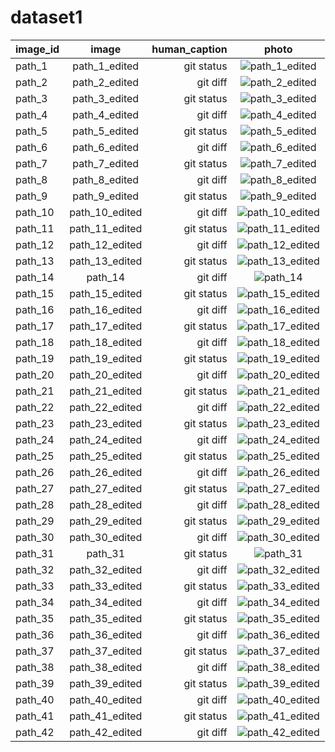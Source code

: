 # dataset1

| image_id | image | human_caption | photo |
| :---         |       :---:        |          ---: |     :---:      |
| path_1       | path_1_edited      | git status    | ![path_1_edited](https://github.com/user-attachments/assets/8297d5d4-5c6a-44c1-a9a3-8b6084d973ba) |
| path_2       | path_2_edited      | git diff      | ![path_2_edited](https://github.com/user-attachments/assets/dc671039-8595-49be-894c-15a1c883b168) |
| path_3       | path_3_edited      | git status    | ![path_3_edited](https://github.com/user-attachments/assets/ab15e340-a058-451d-a10c-c7bdb6674f57)|
| path_4       | path_4_edited      | git diff      | ![path_4_edited](https://github.com/user-attachments/assets/b047759f-2c1a-449d-84db-f3f01066e9f7)|
| path_5       | path_5_edited      | git status    | ![path_5_edited](https://github.com/user-attachments/assets/062c9e1c-5233-4af0-b455-d7f5f248022e)|
| path_6       | path_6_edited      | git diff      | ![path_6_edited](https://github.com/user-attachments/assets/b78b59f5-93d7-45e5-a73c-4b758e4a1fc3) |
| path_7       | path_7_edited      | git status    | ![path_7_edited](https://github.com/user-attachments/assets/4bd85bf5-3c5f-4667-ae41-67cf6adca056) |
| path_8       | path_8_edited      | git diff      | ![path_8_edited](https://github.com/user-attachments/assets/d89b89fb-58e6-49d0-8535-bb1ca24ea0f7) |
| path_9       | path_9_edited      | git status    | ![path_9_edited](https://github.com/user-attachments/assets/ed1e83e0-095e-4fcf-9aad-1416328145ca) |
| path_10      | path_10_edited     | git diff      | ![path_10_edited](https://github.com/user-attachments/assets/90adcf7f-c26f-46e5-b5ed-6a3091c46049) |
| path_11      | path_11_edited     | git status    | ![path_11_edited](https://github.com/user-attachments/assets/3f51eb8d-ca0c-4225-a773-9ddbb7ac9ccb) |
| path_12      | path_12_edited     | git diff      | ![path_12_edited](https://github.com/user-attachments/assets/2e3f5e4f-9737-43c8-8c37-d0de21cf3b7f) |
| path_13      | path_13_edited     | git status    | ![path_13_edited](https://github.com/user-attachments/assets/419ef16b-4cbe-4467-a850-b3d8e03fdb4e) |
| path_14      | path_14            | git diff      | ![path_14](https://github.com/user-attachments/assets/0e3a9ad6-3f74-4a1d-a866-64b224bde2d6) |
| path_15      | path_15_edited     | git status    | ![path_15_edited](https://github.com/user-attachments/assets/96bbcc82-55eb-427f-9f14-bbe16c6351e0) |
| path_16      | path_16_edited     | git diff      | ![path_16_edited](https://github.com/user-attachments/assets/b5827a51-d4a6-4d8a-b05c-c9b41b39d24d) |
| path_17      | path_17_edited     | git status    | ![path_17_edited](https://github.com/user-attachments/assets/f8de4ddb-dea6-42ce-81b4-43d7f0d03888) |
| path_18      | path_18_edited     | git diff      | ![path_18_edited](https://github.com/user-attachments/assets/57e4c34f-8b13-4f22-a1f2-93e22b44e6e0) |
| path_19      | path_19_edited     | git status    | ![path_19_edited](https://github.com/user-attachments/assets/e261a9b3-54ea-49b6-8f95-424f82a8ffea) |
| path_20      | path_20_edited     | git diff      | ![path_20_edited](https://github.com/user-attachments/assets/4ed9c5d8-c716-4f72-9fd3-c4d55af41328) |
| path_21      | path_21_edited     | git status    | ![path_21_edited](https://github.com/user-attachments/assets/e23d0f69-7fae-4aa2-a04d-1d45b9254150) |
| path_22      | path_22_edited     | git diff      | ![path_22_edited](https://github.com/user-attachments/assets/76bb8d2a-f367-4cb7-947f-6f8ac9c78239) |
| path_23      | path_23_edited     | git status    | ![path_23_edited](https://github.com/user-attachments/assets/0720ed21-3bf7-4d63-9f7e-d47b0ea64ff1) |
| path_24      | path_24_edited     | git diff      | ![path_24_edited](https://github.com/user-attachments/assets/5d3c9a5d-b1a7-4a33-bc96-633a6d0b2e9f) |
| path_25      | path_25_edited     | git status    | ![path_25_edited](https://github.com/user-attachments/assets/41c7fb51-9cf4-419c-bf15-a7129bf9281b) |
| path_26      | path_26_edited     | git diff      | ![path_26_edited](https://github.com/user-attachments/assets/2d8143de-3442-449a-9ef7-5557d94a9900) |
| path_27      | path_27_edited     | git status    | ![path_27_edited](https://github.com/user-attachments/assets/02f455e6-116c-4cfb-bd2b-4ba7e010e006) |
| path_28      | path_28_edited     | git diff      | ![path_28_edited](https://github.com/user-attachments/assets/ccda3a78-001c-4000-8266-1e859a6e1c65) |
| path_29      | path_29_edited     | git status    | ![path_29_edited](https://github.com/user-attachments/assets/2f8cc342-c55a-4673-a58e-dc5dda80ab32) |
| path_30      | path_30_edited     | git diff      | ![path_30_edited](https://github.com/user-attachments/assets/270cee91-8b5a-46f4-968c-01b018e5c510) |
| path_31      | path_31            | git status    | ![path_31](https://github.com/user-attachments/assets/9bfd3e50-20f4-4642-bbdf-58ee8801f708) |
| path_32      | path_32_edited     | git diff      | ![path_32_edited](https://github.com/user-attachments/assets/b26f8337-a251-4bfe-9a1d-0256bf3c13f8) |
| path_33      | path_33_edited     | git status    | ![path_33_edited](https://github.com/user-attachments/assets/e8eccfe0-1fac-44a2-8d98-56a39a8e417a) |
| path_34      | path_34_edited     | git diff      | ![path_34_edited](https://github.com/user-attachments/assets/5b46888a-63d8-455e-988e-ae8a5cc92d00) |
| path_35      | path_35_edited     | git status    | ![path_35_edited](https://github.com/user-attachments/assets/4babc70f-7989-4c38-80fb-e6fd34941529) |
| path_36      | path_36_edited     | git diff      | ![path_36_edited](https://github.com/user-attachments/assets/d4d70563-54c0-4a72-9fd1-92357108c779) |
| path_37      | path_37_edited     | git status    | ![path_37_edited](https://github.com/user-attachments/assets/26db8426-34df-4182-948b-73490bf7fb7c) |
| path_38      | path_38_edited     | git diff      | ![path_38_edited](https://github.com/user-attachments/assets/1951923e-9f63-4b23-b661-acf2b9612542) |
| path_39      | path_39_edited     | git status    | ![path_39_edited](https://github.com/user-attachments/assets/6870191e-d0ee-4a02-a95c-c6075268e216) |
| path_40      | path_40_edited     | git diff      | ![path_40_edited](https://github.com/user-attachments/assets/803e9067-1f21-4cd7-847c-f0517e16861f) |
| path_41      | path_41_edited     | git status    | ![path_41_edited](https://github.com/user-attachments/assets/9de70c0e-6057-4925-bdef-dba91b1a879b) |
| path_42      | path_42_edited     | git diff      | ![path_42_edited](https://github.com/user-attachments/assets/917749c8-f365-4eaf-bd94-a6ac0e1e55e5) |
